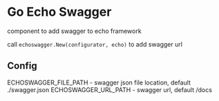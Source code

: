 # Go Echo Swagger

component to add swagger to echo framework

call `echoswagger.New(configurator, echo)` to add swagger url

## Config
ECHOSWAGGER_FILE_PATH - swagger json file location, default ./swagger.json
ECHOSWAGGER_URL_PATH - swagger url, default /docs
